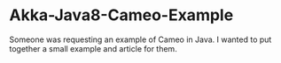 # Akka-Java8-Cameo-Example
Someone was requesting an example of Cameo in Java. I wanted to put together a small example and article for them.
